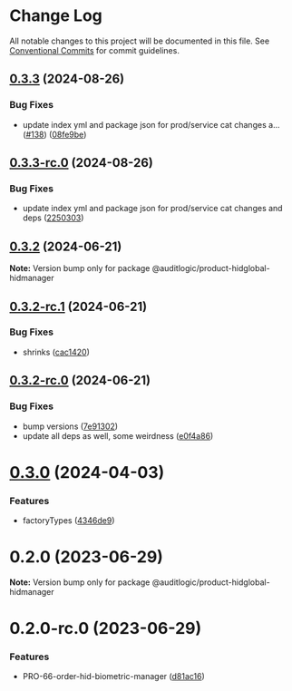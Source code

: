 # Change Log

All notable changes to this project will be documented in this file.
See [Conventional Commits](https://conventionalcommits.org) for commit guidelines.

## [0.3.3](https://github.com/auditlogic/product/compare/@auditlogic/product-hidglobal-hidmanager@0.3.2...@auditlogic/product-hidglobal-hidmanager@0.3.3) (2024-08-26)


### Bug Fixes

* update index yml and package json for prod/service cat changes a… ([#138](https://github.com/auditlogic/product/issues/138)) ([08fe9be](https://github.com/auditlogic/product/commit/08fe9beb1c8457462a19bc69caa02e6212d97e1a))





## [0.3.3-rc.0](https://github.com/auditlogic/product/compare/@auditlogic/product-hidglobal-hidmanager@0.3.2...@auditlogic/product-hidglobal-hidmanager@0.3.3-rc.0) (2024-08-26)


### Bug Fixes

* update index yml and package json for prod/service cat changes and deps ([2250303](https://github.com/auditlogic/product/commit/225030363a363608240135b7ebed386b28f01e4b))





## [0.3.2](https://github.com/auditlogic/product/compare/@auditlogic/product-hidglobal-hidmanager@0.3.2-rc.1...@auditlogic/product-hidglobal-hidmanager@0.3.2) (2024-06-21)

**Note:** Version bump only for package @auditlogic/product-hidglobal-hidmanager





## [0.3.2-rc.1](https://github.com/auditlogic/product/compare/@auditlogic/product-hidglobal-hidmanager@0.3.2-rc.0...@auditlogic/product-hidglobal-hidmanager@0.3.2-rc.1) (2024-06-21)


### Bug Fixes

* shrinks ([cac1420](https://github.com/auditlogic/product/commit/cac14200fefcd8183ab69fe89a47bd3f70f563e9))





## [0.3.2-rc.0](https://github.com/auditlogic/product/compare/@auditlogic/product-hidglobal-hidmanager@0.3.0...@auditlogic/product-hidglobal-hidmanager@0.3.2-rc.0) (2024-06-21)


### Bug Fixes

* bump versions ([7e91302](https://github.com/auditlogic/product/commit/7e913023b8b312150ed7762c32fbbe616be71de5))
* update all deps as well, some weirdness ([e0f4a86](https://github.com/auditlogic/product/commit/e0f4a864714e2d3de6bbf3da014d5312fe53be2f))





# [0.3.0](https://github.com/auditlogic/product/compare/@auditlogic/product-hidglobal-hidmanager@0.2.0...@auditlogic/product-hidglobal-hidmanager@0.3.0) (2024-04-03)


### Features

* factoryTypes ([4346de9](https://github.com/auditlogic/product/commit/4346de92693aee892fccf725338ffc7b80ab182b))





# 0.2.0 (2023-06-29)

**Note:** Version bump only for package @auditlogic/product-hidglobal-hidmanager





# 0.2.0-rc.0 (2023-06-29)


### Features

* PRO-66-order-hid-biometric-manager ([d81ac16](https://github.com/auditlogic/product/commit/d81ac16116df59f1301d9330b35a44d11b61b13a))
